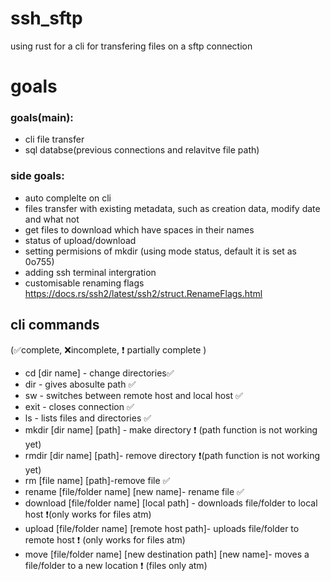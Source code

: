 # ssh_sftp

using rust for a cli for transfering files on a sftp connection

# goals 
### goals(main):

* cli file transfer
* sql databse(previous connections and relavitve file path)


### side goals:

* auto complelte on cli 
* files transfer with existing metadata, such as creation data, modify date and what not
* get files to download which have spaces in their names 
* status of upload/download
* setting permisions of mkdir (using mode status, default it is set as 0o755)
* adding ssh terminal intergration
* customisable renaming flags https://docs.rs/ssh2/latest/ssh2/struct.RenameFlags.html
    
## cli commands 
(✅complete, ❌incomplete, ❗ partially complete )
- cd [dir name] - change directories✅
- dir - gives abosulte path ✅
- sw - switches between remote host and local host ✅
- exit - closes connection ✅
- ls - lists files and directories ✅
- mkdir [dir name] [path] - make directory ❗ (path function is not working yet)
- rmdir [dir name] [path]- remove directory ❗(path function is not working yet)
- rm [file name] [path]-remove file ✅
- rename [file/folder name] [new name]- rename file ✅
- download [file/folder name] [local path] - downloads file/folder to local host ❗(only works for files atm)
- upload [file/folder name] [remote host path]- uploads file/folder to remote host ❗ (only works for files atm)
- move [file/folder name] [new destination path] [new name]- moves a file/folder to a new location ❗ (files only atm)
